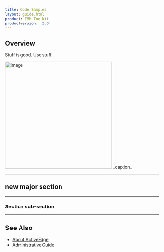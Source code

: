 ```yaml
---
title: Code Samples
layout: guide.html
product: EMM Toolkit
productversion: '2.0'
---
```


## Overview

Stuff is good. Use stuff. 

<img alt="image" style="height:350px" src="active_edge_01.png"/>
_caption_
<br>

-----

## new major section

-----

### Section sub-section

-----

## See Also

* [About ActiveEdge](../about)
* [Administrative Guide](../setup)
